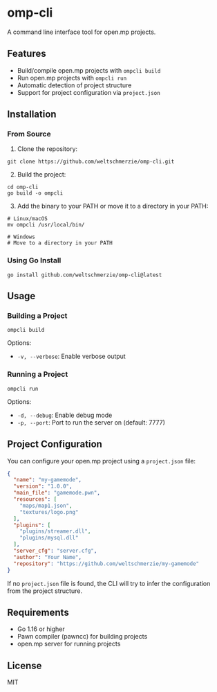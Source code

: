 # omp-cli

A command line interface tool for open.mp projects.

## Features

- Build/compile open.mp projects with `ompcli build`
- Run open.mp projects with `ompcli run`
- Automatic detection of project structure
- Support for project configuration via `project.json`

## Installation

### From Source

1. Clone the repository:
```
git clone https://github.com/weltschmerzie/omp-cli.git
```

2. Build the project:
```
cd omp-cli
go build -o ompcli
```

3. Add the binary to your PATH or move it to a directory in your PATH:
```
# Linux/macOS
mv ompcli /usr/local/bin/

# Windows
# Move to a directory in your PATH
```

### Using Go Install

```
go install github.com/weltschmerzie/omp-cli@latest
```

## Usage

### Building a Project

```
ompcli build
```

Options:
- `-v, --verbose`: Enable verbose output

### Running a Project

```
ompcli run
```

Options:
- `-d, --debug`: Enable debug mode
- `-p, --port`: Port to run the server on (default: 7777)

## Project Configuration

You can configure your open.mp project using a `project.json` file:

```json
{
  "name": "my-gamemode",
  "version": "1.0.0",
  "main_file": "gamemode.pwn",
  "resources": [
    "maps/map1.json",
    "textures/logo.png"
  ],
  "plugins": [
    "plugins/streamer.dll",
    "plugins/mysql.dll"
  ],
  "server_cfg": "server.cfg",
  "author": "Your Name",
  "repository": "https://github.com/weltschmerzie/my-gamemode"
}
```

If no `project.json` file is found, the CLI will try to infer the configuration from the project structure.

## Requirements

- Go 1.16 or higher
- Pawn compiler (pawncc) for building projects
- open.mp server for running projects

## License

MIT 